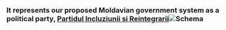 ### It represents our proposed Moldavian government system as a political party, [Partidul Incluziunii si Reintegrarii](https://t.me/md_pir)![Schema](./schema.png)